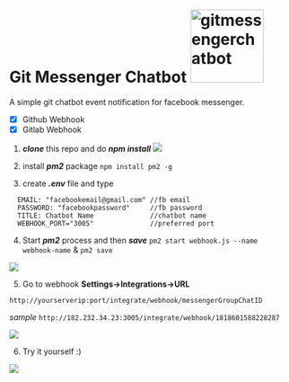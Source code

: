 # Git Messenger Chatbot <img src="https://i.imgur.com/7CRqZuu.png" alt="gitmessengerchatbot" width="130px"/>
A simple git chatbot event notification for facebook messenger.

- [x] Github Webhook
- [x] Gitlab Webhook

1. _**clone**_ this repo and do _**npm install**_
![](https://i.imgur.com/ltOWyLO.gif )


2. install _**pm2**_ package `npm install pm2 -g`
3. create _**.env**_  file and type
```
  EMAIL: "facebookemail@gmail.com" //fb email
  PASSWORD: "facebookpassword"     //fb password
  TITLE: Chatbot Name              //chatbot name
  WEBHOOK_PORT="3005"              //preferred port
  ```
4. Start _**pm2**_ process and then _**save**_
  `pm2 start webhook.js --name webhook-name` & 
  `pm2 save`
  

![](https://i.imgur.com/oTwelow.gif)

5. Go to webhook __**Settings->Integrations->URL**__

`http://yourserverip:port/integrate/webhook/messengerGroupChatID`

_sample_
`http://182.232.34.23:3005/integrate/webhook/1818601588228287`

![](https://i.imgur.com/v392OCO.gif)


6. Try it yourself :)

![](https://i.imgur.com/aXNIesX.gif)


